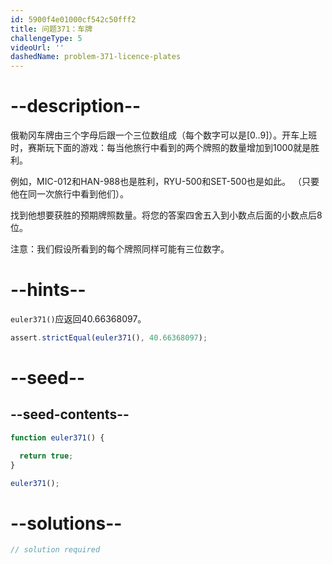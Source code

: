 ```yaml
---
id: 5900f4e01000cf542c50fff2
title: 问题371：车牌
challengeType: 5
videoUrl: ''
dashedName: problem-371-licence-plates
---
```


# --description--

俄勒冈车牌由三个字母后跟一个三位数组成（每个数字可以是\[0..9]）。开车上班时，赛斯玩下面的游戏：每当他旅行中看到的两个牌照的数量增加到1000就是胜利。

例如，MIC-012和HAN-988也是胜利，RYU-500和SET-500也是如此。 （只要他在同一次旅行中看到他们）。

找到他想要获胜的预期牌照数量。将您的答案四舍五入到小数点后面的小数点后8位。

注意：我们假设所看到的每个牌照同样可能有三位数字。

# --hints--

`euler371()`应返回40.66368097。

```js
assert.strictEqual(euler371(), 40.66368097);
```

# --seed--

## --seed-contents--

```js
function euler371() {

  return true;
}

euler371();
```

# --solutions--

```js
// solution required
```
